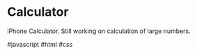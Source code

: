 # Calculator

iPhone Calculator. Still working on calculation of large numbers.

#javascript 
#html 
#css
